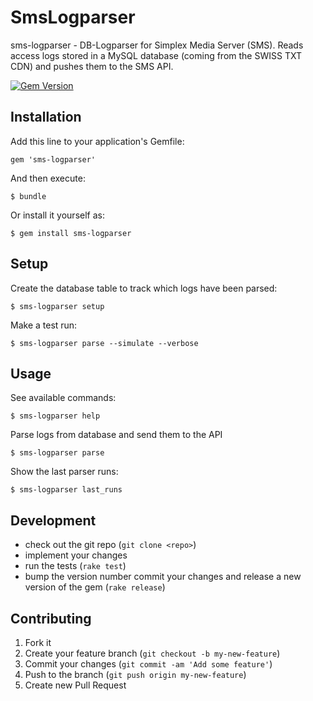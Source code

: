 # SmsLogparser

sms-logparser - DB-Logparser for Simplex Media Server (SMS). Reads access logs stored in a MySQL database (coming from the SWISS TXT CDN) and pushes them to the SMS API.

[![Gem Version](https://badge.fury.io/rb/sms-logparser.png)](http://badge.fury.io/rb/sms-logparser)

## Installation

Add this line to your application's Gemfile:

    gem 'sms-logparser'

And then execute:

    $ bundle

Or install it yourself as:

    $ gem install sms-logparser

## Setup

Create the database table to track which logs have been parsed:

    $ sms-logparser setup

Make a test run:

    $ sms-logparser parse --simulate --verbose

## Usage

See available commands:

    $ sms-logparser help

Parse logs from database and send them to the API

    $ sms-logparser parse

Show the last parser runs:

    $ sms-logparser last_runs

## Development

  - check out the git repo (`git clone <repo>`)
  - implement your changes
  - run the tests (`rake test`)
  - bump the version number commit your changes and release a new version of the gem (`rake release`)

## Contributing

1. Fork it
2. Create your feature branch (`git checkout -b my-new-feature`)
3. Commit your changes (`git commit -am 'Add some feature'`)
4. Push to the branch (`git push origin my-new-feature`)
5. Create new Pull Request
